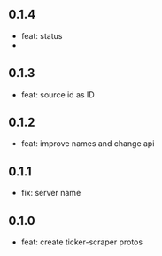 ## 0.1.4
- feat: status
- 
## 0.1.3
- feat: source id as ID

## 0.1.2
- feat: improve names and change api

## 0.1.1
- fix: server name

## 0.1.0
- feat: create ticker-scraper protos